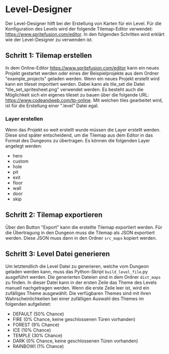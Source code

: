 # Level-Designer

Der Level-Designer hilft bei der Erstellung von Karten für ein Level. Für die
Konfiguration des Levels wird der folgende Tilemap-Editor verwendet:
https://www.spritefusion.com/editor. In den folgenden Schritten wird erklärt wie
der Level-Designer zu verwenden ist.

## Schritt 1: Tilemap erstellen

In dem Online-Editor https://www.spritefusion.com/editor kann ein neues Projekt
gestartet werden oder eines der Beispielprojekte aus dem Ordner "example_projects"
geladen werden. Wenn ein neues Projekt erstellt wird kann ein tileset importiert
werden. Dabei kann als tile_set die Datei "tile_set_spritesheet.png" verwendet
werden. Es besteht auch die Möglichkeit sich ein eigenes tileset zu bauen über die
folgende URL: https://www.codeandweb.com/tp-online. Mit welchen tiles gearbeitet
wird, ist für die Erstellung einer ".level" Datei egal.

### Layer erstellen

Wenn das Projekt so weit erstellt wurde müssen die Layer erstellt werden. Diese
sind später entscheidend, um die Tilemap aus dem Editor in das Format des Dungeons
zu übertragen. Es können die folgenden Layer angelegt werden:
- hero
- custom
- hole
- pit
- exit
- floor
- wall
- door
- skip

## Schritt 2: Tilemap exportieren

Über den Button "Export" kann die erstellte Tilemap exportiert werden. Für die
Übertragung in den Dungeon muss die Tilemap als JSON exportiert werden. Diese JSON
muss dann in den Ordner ``src_maps`` kopiert werden.

## Schritt 3: Level Datei generieren

Um letztendlich die Level Datei zu generieren, welche vom Dungeon geladen werden
kann, muss das Python-Skript ``build_level_file``.py ausgeführt werden. Die
generierten Dateien sind in dem Ordner ``dist_maps`` zu finden. In dieser Datei
kann in der ersten Zeile das Theme des Levels manuell nachgetragen werden. Wenn
die erste Zeile leer ist, wird ein zufälliges Theme ausgewählt. Die verfügbaren
Themes sind mit ihren Wahrscheinlichkeiten bei einer zufälligen Auswahl des
Themes im folgenden aufgelistet:

- DEFAULT (50% Chance)
- FIRE (0% Chance, keine geschlossenen Türen vorhanden)
- FOREST (9% Chance)
- ICE (10% Chance)
- TEMPLE (30% Chance)
- DARK (0% Chance, keine geschlossenen Türen vorhanden)
- RAINBOW( (1% Chance)
